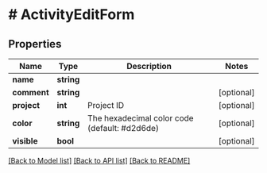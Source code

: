 # # ActivityEditForm

## Properties

Name | Type | Description | Notes
------------ | ------------- | ------------- | -------------
**name** | **string** |  |
**comment** | **string** |  | [optional]
**project** | **int** | Project ID | [optional]
**color** | **string** | The hexadecimal color code (default: #d2d6de) | [optional]
**visible** | **bool** |  | [optional]

[[Back to Model list]](../../README.md#models) [[Back to API list]](../../README.md#endpoints) [[Back to README]](../../README.md)
